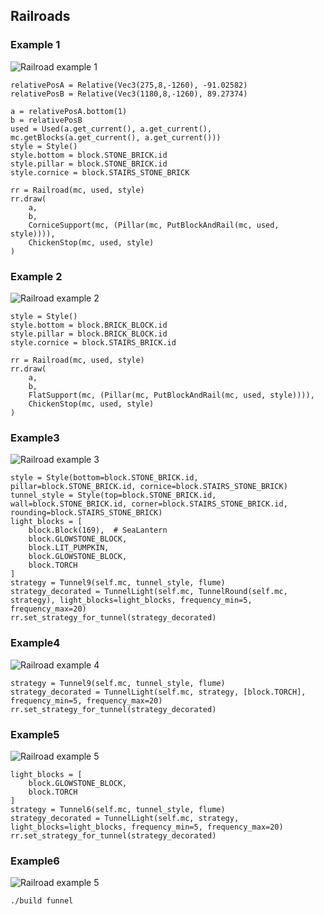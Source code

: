 ## Railroads ##
### Example 1 ###
![Railroad example 1](assets/images/2023-05-16_21.54.55.png "Railroad example 1")
```
relativePosA = Relative(Vec3(275,8,-1260), -91.02582)
relativePosB = Relative(Vec3(1180,8,-1260), 89.27374)

a = relativePosA.bottom(1)
b = relativePosB
used = Used(a.get_current(), a.get_current(), mc.getBlocks(a.get_current(), a.get_current()))
style = Style()
style.bottom = block.STONE_BRICK.id
style.pillar = block.STONE_BRICK.id
style.cornice = block.STAIRS_STONE_BRICK

rr = Railroad(mc, used, style)
rr.draw(
    a,
    b,
    CorniceSupport(mc, (Pillar(mc, PutBlockAndRail(mc, used, style)))),
    ChickenStop(mc, used, style)
)
```
### Example 2 ###
![Railroad example 2](assets/images/2023-05-16_21.55.48.png "Railroad example 2")
```
style = Style()
style.bottom = block.BRICK_BLOCK.id
style.pillar = block.BRICK_BLOCK.id
style.cornice = block.STAIRS_BRICK.id

rr = Railroad(mc, used, style)
rr.draw(
    a,
    b,
    FlatSupport(mc, (Pillar(mc, PutBlockAndRail(mc, used, style)))),
    ChickenStop(mc, used, style)
)
```
### Example3 ###
![Railroad example 3](assets/images/2023-05-28_18.28.07.png "Railroad example 3")
```
style = Style(bottom=block.STONE_BRICK.id, pillar=block.STONE_BRICK.id, cornice=block.STAIRS_STONE_BRICK)
tunnel_style = Style(top=block.STONE_BRICK.id, wall=block.STONE_BRICK.id, corner=block.STAIRS_STONE_BRICK.id, rounding=block.STAIRS_STONE_BRICK)
light_blocks = [
    block.Block(169),  # SeaLantern
    block.GLOWSTONE_BLOCK,
    block.LIT_PUMPKIN,
    block.GLOWSTONE_BLOCK,
    block.TORCH
]
strategy = Tunnel9(self.mc, tunnel_style, flume)
strategy_decorated = TunnelLight(self.mc, TunnelRound(self.mc, strategy), light_blocks=light_blocks, frequency_min=5, frequency_max=20)
rr.set_strategy_for_tunnel(strategy_decorated)
```

### Example4 ###
![Railroad example 4](assets/images/2023-05-28_18.29.59.png "Railroad example 4")
```
strategy = Tunnel9(self.mc, tunnel_style, flume)
strategy_decorated = TunnelLight(self.mc, strategy, [block.TORCH], frequency_min=5, frequency_max=20)
rr.set_strategy_for_tunnel(strategy_decorated)
```

### Example5 ###
![Railroad example 5](assets/images/2023-05-28_18.31.16.png "Railroad example 5")

```
light_blocks = [
    block.GLOWSTONE_BLOCK,
    block.TORCH
]
strategy = Tunnel6(self.mc, tunnel_style, flume)
strategy_decorated = TunnelLight(self.mc, strategy, light_blocks=light_blocks, frequency_min=5, frequency_max=20)
rr.set_strategy_for_tunnel(strategy_decorated)
```

### Example6 ###
![Railroad example 5](assets/images/2023-12-03_23.09.17.png "Funnel")

```
./build funnel
```
